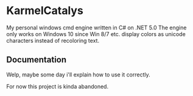 # KarmelCatalys
My personal windows cmd engine written in C# on .NET 5.0
The engine only works on Windows 10 since Win 8/7 etc. display colors as unicode characters instead of recoloring text.


## Documentation
Welp, maybe some day i'll explain how to use it correctly.

For now this project is kinda abandoned.
